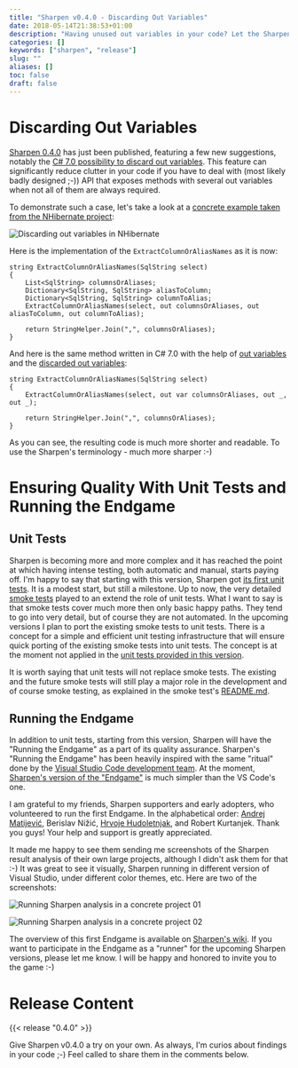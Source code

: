 ```yaml
---
title: "Sharpen v0.4.0 - Discarding Out Variables"
date: 2018-05-14T21:38:53+01:00
description: "Having unused out variables in your code? Let the Sharpen v0.4.0 remove them for you ;-)"
categories: []
keywords: ["sharpen", "release"]
slug: ""
aliases: []
toc: false
draft: false
---
```

# Discarding Out Variables

[Sharpen 0.4.0](https://marketplace.visualstudio.com/items?itemName=ironcev.sharpen) has just been published, featuring a few new suggestions, notably the [C# 7.0 possibility to discard out variables](https://docs.microsoft.com/en-us/dotnet/csharp/discards#calls-to-methods-with-out-parameters). This feature can significantly reduce clutter in your code if you have to deal with (most likely badly designed ;-)) API that exposes methods with several out variables when not all of them are always required.

To demonstrate such a case, let's take a look at a [concrete example taken from the NHibernate project](https://github.com/nhibernate/nhibernate-core/blob/a407afba873ef168a6808e5d4c950bc136206279/src/NHibernate/Dialect/Oracle8iDialect.cs#L382):

![Discarding out variables in NHibernate](/images/news/sharpen-v0.4.0-discarding-out-variables/sharpen-discarding-out-variables-in-nhibernate.png )

Here is the implementation of the `ExtractColumnOrAliasNames` as it is now:

    string ExtractColumnOrAliasNames(SqlString select)
    {
        List<SqlString> columnsOrAliases;
        Dictionary<SqlString, SqlString> aliasToColumn;
        Dictionary<SqlString, SqlString> columnToAlias;
        ExtractColumnOrAliasNames(select, out columnsOrAliases, out aliasToColumn, out columnToAlias);
    
        return StringHelper.Join(",", columnsOrAliases);
    }

And here is the same method written in C# 7.0 with the help of [out variables](https://docs.microsoft.com/en-us/dotnet/csharp/language-reference/keywords/out-parameter-modifier) and the [discarded out variables](https://docs.microsoft.com/en-us/dotnet/csharp/discards#calls-to-methods-with-out-parameters):

    string ExtractColumnOrAliasNames(SqlString select)
    {
        ExtractColumnOrAliasNames(select, out var columnsOrAliases, out _, out _);
    
        return StringHelper.Join(",", columnsOrAliases);
    }


As you can see, the resulting code is much more shorter and readable. To use the Sharpen's terminology - much more sharper :-)

# Ensuring Quality With Unit Tests and Running the Endgame

## Unit Tests

Sharpen is becoming more and more complex and it has reached the point at which having intense testing, both automatic and manual, starts paying off. I'm happy to say that starting with this version, Sharpen got [its first unit tests](https://github.com/sharpenrocks/Sharpen/blob/1a592b514b273648bc597ca722abb838cb35da71/src/Sharpen.Engine.Tests.Unit/SharpenSuggestions/CSharp70/OutVariables/UseOutVariablesInMethodInvocationsTests.cs#L10). It is a modest start, but still a milestone. Up to now, the very detailed [smoke tests](https://github.com/sharpenrocks/Sharpen/tree/master/tests/smoke) played to an extend the role of unit tests. What I want to say is that smoke tests cover much more then only basic happy paths. They tend to go into very detail, but of course they are not automated. In the upcoming versions I plan to port the existing smoke tests to unit tests. There is a concept for a simple and efficient unit testing infrastructure that will ensure quick porting of the existing smoke tests into unit tests. The concept is at the moment not applied in the [unit tests provided in this version](https://github.com/sharpenrocks/Sharpen/blob/1a592b514b273648bc597ca722abb838cb35da71/src/Sharpen.Engine.Tests.Unit/SharpenSuggestions/CSharp70/OutVariables/UseOutVariablesInMethodInvocationsTests.cs#L10).

It is worth saying that unit tests will not replace smoke tests. The existing and the future smoke tests will still play a major role in the development and of course smoke testing, as explained in the smoke test's [README.md](https://github.com/sharpenrocks/Sharpen/blob/master/tests/smoke/README.md).

## Running the Endgame

In addition to unit tests, starting from this version, Sharpen will have the "Running the Endgame" as a part of its quality assurance. Sharpen's "Running the Endgame" has been heavily inspired with the same "ritual" done by the [Visual Studio Code development team](https://github.com/Microsoft/vscode/wiki/Running-the-Endgame). At the moment, [Sharpen's version of the "Endgame"](https://github.com/sharpenrocks/Sharpen/wiki/Running-the-Endgame) is much simpler than the VS Code's one.

I am grateful to my friends, Sharpen supporters and early adopters, who volunteered to run the first Endgame. In the alphabetical order: [Andrej Matijević](https://twitter.com/andrej00004), Berislav Nižić, [Hrvoje Hudoletnjak](https://twitter.com/hhrvoje), and Robert Kurtanjek. Thank you guys! Your help and support is greatly appreciated.

It made me happy to see them sending me screenshots of the Sharpen result analysis of their own large projects, although I didn't ask them for that :-) It was great to see it visually, Sharpen running in different version of Visual Studio, under different color themes, etc. Here are two of the screenshots:

![Running Sharpen analysis in a concrete project 01](/images/news/sharpen-v0.4.0-discarding-out-variables/running-sharpen-analysis-in-a-concrete-project-01.png)

![Running Sharpen analysis in a concrete project 02](/images/news/sharpen-v0.4.0-discarding-out-variables/running-sharpen-analysis-in-a-concrete-project-02.png)

The overview of this first Endgame is available on [Sharpen's wiki](https://github.com/sharpenrocks/Sharpen/wiki/Endgame-for-v0.4.0). If you want to participate in the Endgame as a "runner" for the upcoming Sharpen versions, please let me know. I will be happy and honored to invite you to the game :-)

# Release Content
{{< release "0.4.0" >}}

Give Sharpen v0.4.0 a try on your own. As always, I'm curios about findings in your code ;-) Feel called to share them in the comments below.